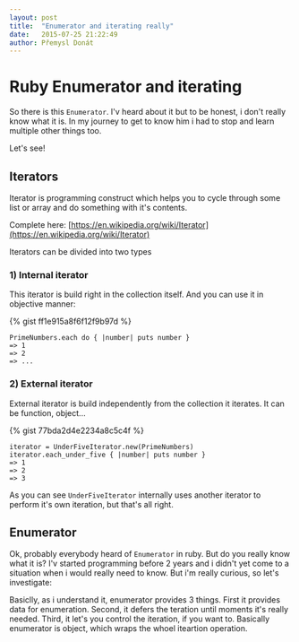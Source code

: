 ```yaml
---
layout: post
title:  "Enumerator and iterating really"
date:   2015-07-25 21:22:49
author: Přemysl Donát
---
```

# Ruby Enumerator and iterating

So there is this `Enumerator`. I'v heard about it but to be honest, i don't really know what it is. In my journey to get to know him i had to stop and learn multiple other things too.

Let's see!

## Iterators

Iterator is programming construct which helps you to cycle through some list or array and do something with it's contents.

Complete here:
[https://en.wikipedia.org/wiki/Iterator](https://en.wikipedia.org/wiki/Iterator)

Iterators can be divided into two types

### 1) Internal iterator
This iterator is build right in the collection itself. And you can use it in objective manner:


{% gist ff1e915a8f6f12f9b97d %}

~~~
PrimeNumbers.each do { |number| puts number }
=> 1
=> 2
=> ...
~~~

### 2) External iterator

External iterator is build independently from the collection it iterates. It can be function, object...

{% gist 77bda2d4e2234a8c5c4f %}

~~~
iterator = UnderFiveIterator.new(PrimeNumbers)
iterator.each_under_five { |number| puts number }
=> 1
=> 2
=> 3
~~~

As you can see `UnderFiveIterator` internally uses another iterator to perform it's own iteration, but that's all right.

## Enumerator

Ok, probably everybody heard of `Enumerator` in ruby. But do you really know what it is? I'v started programming before 2 years and i didn't yet come to a situation when i would really need to know. But i'm really curious, so let's investigate:

Basiclly, as i understand it, enumerator provides 3 things. First it provides data for enumeration. Second, it defers the teration until moments it's really needed. Third, it let's you control the iteration, if you want to.
Basically enumerator is object, which wraps the whoel iteartion operation.
